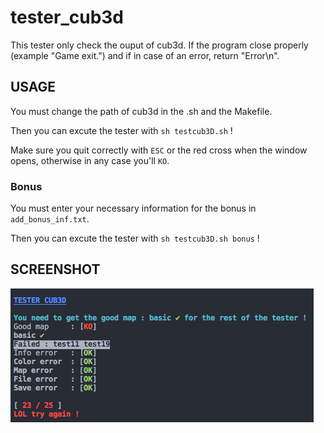 # tester_cub3d

This tester only check the ouput of cub3d.
If the program close properly (example "Game exit.") and if in case of an error, return "Error\n".

## USAGE

You must change the path of cub3d in the .sh and the Makefile.

Then you can excute the tester with `sh testcub3D.sh` !

Make sure you quit correctly with `ESC` or the red cross when the window opens, otherwise in any case you'll `KO`.

### Bonus

You must enter your necessary information for the bonus in `add_bonus_inf.txt`.

Then you can excute the tester with `sh testcub3D.sh bonus` !

## SCREENSHOT

![Example](img/screenshot.png)
